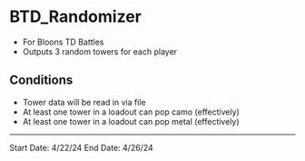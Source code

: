 # BTD_Randomizer
- For Bloons TD Battles
- Outputs 3 random towers for each player

## Conditions
- Tower data will be read in via file
- At least one tower in a loadout can pop camo (effectively)
- At least one tower in a loadout can pop metal (effectively)

-----
Start Date: 4/22/24
End Date: 4/26/24
